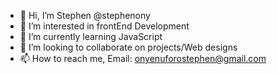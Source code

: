 - 👋 Hi, I’m Stephen @stephenony
- 👀 I’m interested in frontEnd Development
- 🌱 I’m currently learning JavaScript
- 💞️ I’m looking to collaborate on projects/Web designs 
- 📫 How to reach me, Email: onyenuforostephen@gmail.com

<!---
stephenony/stephenony is a ✨ special ✨ repository because its `README.md` (this file) appears on your GitHub profile.
You can click the Preview link to take a look at your changes.
--->
